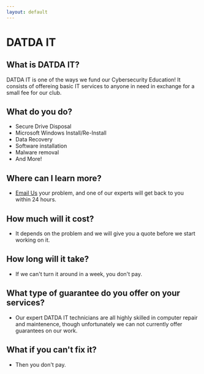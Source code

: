 ```yaml
---
layout: default
---
```

# DATDA IT

## What is DATDA IT?
DATDA IT is one of the ways we fund our Cybersecurity Education! It consists of offereing basic IT services to anyone in need in exchange for a small fee for our club. 

## What do you do?
* Secure Drive Disposal
* Microsoft Windows Install/Re-Install
* Data Recovery
* Software installation
* Malware removal
* And More!

## Where can I learn more?
* [Email Us](mailto:datda.uwyo@gmail.com) your problem, and one of our experts will get back to you within 24 hours. 

## How much will it cost?
* It depends on the problem and we will give you a quote before we start working on it.

## How long will it take?
* If we can't turn it around in a week, you don't pay.

## What type of guarantee do you offer on your services?
* Our expert DATDA IT technicians are all highly skilled in computer repair and maintenence, though unfortunately we can not currently offer guarantees on our work.

## What if you can't fix it?
* Then you don't pay.
